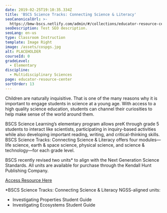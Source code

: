 ```yaml
---
date: 2019-02-25T19:10:35.334Z
title: 'BSCS Science Tracks: Connecting Science & Literacy'
seoCanonicalUrl: >-
  https://bmw-bscs.netlify.com/admin/#/collections/educator-resource-center/bscs-science-tracks
seoDescription: Test SEO description.
seoLang: en-us
type: Classroom Instruction
template: Image Right
image: /assets/cospgs.jpg
alt: PLACEHOLDER
courseId: 0
gradeLevel:
  - Elementary
discipline: 
  - Multidisciplinary Sciences
page: educator-resource-center
sortOrder: 13
---
```

Children are naturally inquisitive. That is one of the many reasons why it is important to engage students in science at a young age. With access to a high quality science education, students can channel their curiosities to help make sense of the world around them.

BSCS Science Learning’s elementary program allows preK through grade 5 students to interact like scientists, participating in inquiry-based activities while also developing important reading, writing, and critical-thinking skills. BSCS Science Tracks: Connecting Science & Literacy offers four modules—life science, earth & space science, physical science, and science & technology—for each grade level. 

BSCS recently revised two units* to align with the Next Generation Science Standards. All units are available for purchase through the Kendall Hunt Publishing Company.  

<a class="btn btn-outline-secondary" href="https://k12.kendallhunt.com/program/bscs-science-tracks-connecting-science-literacy/" target="_blank" rel="noopener noreferrer">Access Resource Here</a>

\*BSCS Science Tracks: Connecting Science & Literacy NGSS-aligned units: 

* Investigating Properties Student Guide 
* Investigating Ecosystems Student Guide
